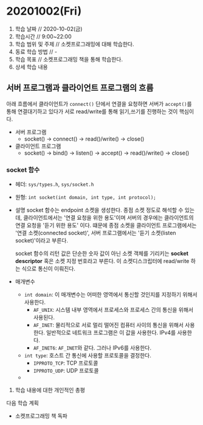 # 20201002\(Fri\)

1. 학습 날짜 // 2020-10-02\(금\)
2. 학습시간 // 9:00~22:00
3. 학습 범위 및 주제 // 소켓프로그래밍에 대해 학습한다.
4. 동료 학습 방법 // -
5. 학습 목표 // 소켓프로그래밍 책을 통해 학습한다.
6. 상세 학습 내용

## 서버 프로그램과 클라이언트 프로그램의 흐름

아래 흐름에서 클라이언트가 `connect()` 단에서 연결을 요청하면 서버가 `accept()`를 통해 연결대기하고 있다가 서로 read/write를 통해 읽기,쓰기를 진행하는 것이 핵심이다.

* 서버 프로그램
  * socket\(\) -&gt; connect\(\) -&gt; read\(\)/write\(\) -&gt; close\(\)
* 클라이언트 프로그램
  * socket\(\) -&gt; bind\(\) -&gt; listen\(\) -&gt; accept\(\) -&gt; read\(\)/write\(\) -&gt; close\(\)

### socket 함수

* 헤더: `sys/types.h`, `sys/socket.h`
* 원형: `int socket(int domain, int type, int protocol);`
* 설명 socket 함수는 endpoint 소켓을 생성한다. 종점 소켓 정도로 해석할 수 있는데, 클라이언트에서는 '연결 요청을 위한 용도'이며 서버의 경우에는 클라이언트의 연결 요청을 '듣기 위한 용도' 이다. 떄문에 종점 소켓을 클라이언트 프로그램에서는 '연결 소켓\(connected socket\)', 서버 프로그램에서는 '듣기 소켓\(listen socket\)'이라고 부른다.

  socket 함수의 리턴 값은 단순한 숫자 값이 아닌 소켓 객체를 기리키는 **socket descriptor** 혹은 소켓 지정 번호라고 부른다. 이 소켓디스크립터에 read/write 하는 식으로 통신이 이뤄진다.

* 매개변수
  * `int domain`: 이 매개변수는 어떠한 영역에서 통신할 것인지를 지정하기 위해서 사용한다.
    * `AF_UNIX`: 시스템 내부 영역에서 프로세스와 프로세스 간의 통신을 위해서 사용된다.
    * `AF_INET`: 물리적으로 서로 멀리 떨어진 컴퓨터 사이의 통신을 위해서 사용한다. 일반적으로 네트워크 프로그램은 이 값을 사용한다. IPv4를 사용한다.
    * `AF_INET6`: `AF_INET`와 같다. 그러나 IPv6를 사용한다.
  * `int type`: 호스트 간 통신에 사용할 프로토콜을 결정한다.
    * `IPPROTO_TCP`: TCP 프로토콜
    * `IPPROTO_UDP`: UDP 프로토콜
  * 

1. 학습 내용에 대한 개인적인 총평

다음 학습 계획

* 소켓프로그래밍 책 독파

